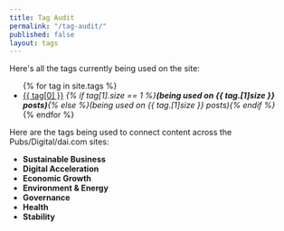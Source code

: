 ```yaml
---
title: Tag Audit
permalink: "/tag-audit/"
published: false
layout: tags
---
```


Here's all the tags currently being used on the site:  
<ul>
{% for tag in site.tags %}
  <li><a href="/tags/?tag={{ tag[0] | slugify}}">{{ tag[0] }}</a> <em>{% if tag[1].size == 1 %}<strong>(being used on {{ tag.[1]size }} posts)</strong>{% else %}(being used on {{ tag.[1]size }} posts){% endif %}</em></li>
{% endfor %}
</ul>

Here are the tags being used to connect content across the Pubs/Digital/dai.com sites:
<ul>
  <li><strong>Sustainable Business</strong></li>
  <li><strong>Digital Acceleration</strong></li>
  <li><strong>Economic Growth</strong></li>
  <li><strong>Environment & Energy</strong></li>
  <li><strong>Governance</strong></li>
  <li><strong>Health</strong></li>
  <li><strong>Stability</strong></li>
</ul>
